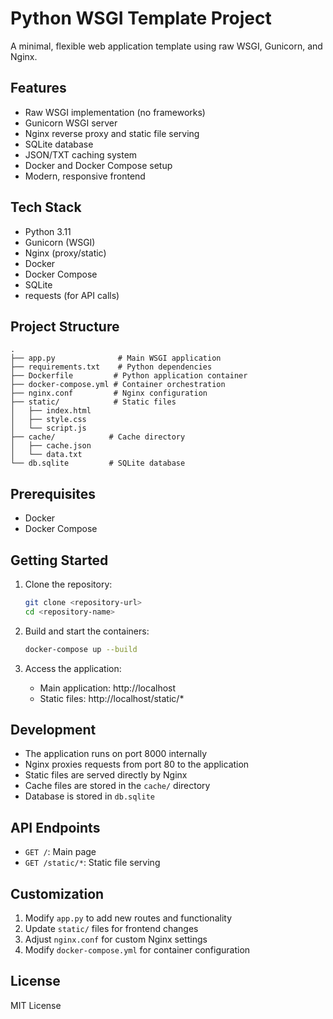 # Python WSGI Template Project

A minimal, flexible web application template using raw WSGI, Gunicorn, and Nginx.

## Features

- Raw WSGI implementation (no frameworks)
- Gunicorn WSGI server
- Nginx reverse proxy and static file serving
- SQLite database
- JSON/TXT caching system
- Docker and Docker Compose setup
- Modern, responsive frontend

## Tech Stack

- Python 3.11
- Gunicorn (WSGI)
- Nginx (proxy/static)
- Docker
- Docker Compose
- SQLite
- requests (for API calls)

## Project Structure

```
.
├── app.py              # Main WSGI application
├── requirements.txt    # Python dependencies
├── Dockerfile         # Python application container
├── docker-compose.yml # Container orchestration
├── nginx.conf         # Nginx configuration
├── static/            # Static files
│   ├── index.html
│   ├── style.css
│   └── script.js
├── cache/            # Cache directory
│   ├── cache.json
│   └── data.txt
└── db.sqlite         # SQLite database
```

## Prerequisites

- Docker
- Docker Compose

## Getting Started

1. Clone the repository:

   ```bash
   git clone <repository-url>
   cd <repository-name>
   ```

2. Build and start the containers:

   ```bash
   docker-compose up --build
   ```

3. Access the application:
   - Main application: http://localhost
   - Static files: http://localhost/static/\*

## Development

- The application runs on port 8000 internally
- Nginx proxies requests from port 80 to the application
- Static files are served directly by Nginx
- Cache files are stored in the `cache/` directory
- Database is stored in `db.sqlite`

## API Endpoints

- `GET /`: Main page
- `GET /static/*`: Static file serving

## Customization

1. Modify `app.py` to add new routes and functionality
2. Update `static/` files for frontend changes
3. Adjust `nginx.conf` for custom Nginx settings
4. Modify `docker-compose.yml` for container configuration

## License

MIT License
